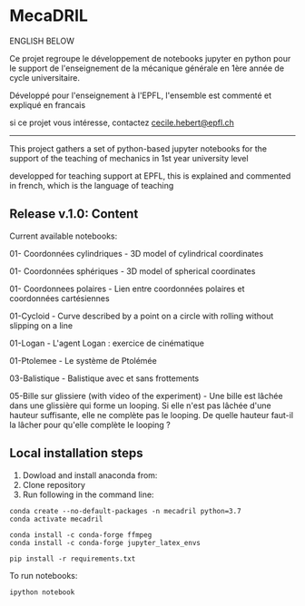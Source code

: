 # MecaDRIL
 
ENGLISH BELOW

Ce projet regroupe le développement de notebooks jupyter en python pour
le support de l'enseignement de la mécanique générale en 1ère année de
cycle universitaire.

Développé pour l'enseignement à l'EPFL, l'ensemble est commenté et
expliqué en francais

si ce projet vous intéresse, contactez cecile.hebert@epfl.ch

********************************

This project gathers a set of python-based jupyter notebooks for the
support of the teaching of mechanics in 1st year university level

developped for teaching support at EPFL, this is explained and commented
in french, which is the language of teaching


## Release v.1.0: Content 

Current available notebooks: 

01- Coordonnées cylindriques - 3D model of cylindrical coordinates

01- Coordonnées sphériques  - 3D model of spherical coordinates

01- Coordonnees polaires - Lien entre coordonnées polaires et coordonnées cartésiennes

01-Cycloid -  Curve described by a point on a circle with rolling without slipping on a line 

01-Logan - L'agent Logan : exercice de cinématique

01-Ptolemee - Le système de Ptolémée

03-Balistique - Balistique avec et sans frottements

05-Bille sur glissiere (with video of the experiment) - Une bille est lâchée dans une glissière qui forme un looping. Si elle n'est pas lâchée d'une hauteur suffisante, elle ne complète pas le looping. De quelle hauteur faut-il la lâcher pour qu'elle complète le looping ?


## Local installation steps 

1. Dowload and install anaconda from: 
2. Clone repository
3. Run following in the command line: 

```
conda create --no-default-packages -n mecadril python=3.7
conda activate mecadril

conda install -c conda-forge ffmpeg
conda install -c conda-forge jupyter_latex_envs 

pip install -r requirements.txt

```

To run notebooks: 

```
ipython notebook
```

